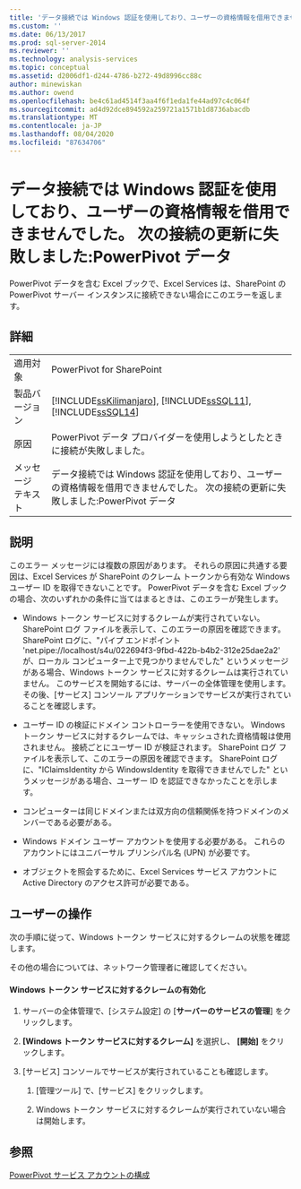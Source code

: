 ```yaml
---
title: 'データ接続では Windows 認証を使用しており、ユーザーの資格情報を借用できませんでした。 次の接続を更新できませんでした: PowerPivot Data |Microsoft Docs'
ms.custom: ''
ms.date: 06/13/2017
ms.prod: sql-server-2014
ms.reviewer: ''
ms.technology: analysis-services
ms.topic: conceptual
ms.assetid: d2006df1-d244-4786-b272-49d8996cc88c
author: minewiskan
ms.author: owend
ms.openlocfilehash: be4c61ad4514f3aa4f6f1eda1fe44ad97c4c064f
ms.sourcegitcommit: ad4d92dce894592a259721a1571b1d8736abacdb
ms.translationtype: MT
ms.contentlocale: ja-JP
ms.lasthandoff: 08/04/2020
ms.locfileid: "87634706"
---
```

# <a name="the-data-connection-uses-windows-authentication-and-user-credentials-could-not-be-delegated-the-following-connections-failed-to-refresh-powerpivot-data"></a>データ接続では Windows 認証を使用しており、ユーザーの資格情報を借用できませんでした。 次の接続の更新に失敗しました:PowerPivot データ
  PowerPivot データを含む Excel ブックで、Excel Services は、SharePoint の PowerPivot サーバー インスタンスに接続できない場合にこのエラーを返します。  
  
## <a name="details"></a>詳細  
  
|||  
|-|-|  
|適用対象|PowerPivot for SharePoint|  
|製品バージョン|[!INCLUDE[ssKilimanjaro](../../includes/sskilimanjaro-md.md)], [!INCLUDE[ssSQL11](../../includes/sssql11-md.md)], [!INCLUDE[ssSQL14](../../includes/sssql14-md.md)]|  
|原因|PowerPivot データ プロバイダーを使用しようとしたときに接続が失敗しました。|  
|メッセージ テキスト|データ接続では Windows 認証を使用しており、ユーザーの資格情報を借用できませんでした。 次の接続の更新に失敗しました:PowerPivot データ|  
  
## <a name="explanation"></a>説明  
 このエラー メッセージには複数の原因があります。 それらの原因に共通する要因は、Excel Services が SharePoint のクレーム トークンから有効な Windows ユーザー ID を取得できないことです。 PowerPivot データを含む Excel ブックの場合、次のいずれかの条件に当てはまるときは、このエラーが発生します。  
  
-   Windows トークン サービスに対するクレームが実行されていない。 SharePoint ログ ファイルを表示して、このエラーの原因を確認できます。 SharePoint ログに、"パイプ エンドポイント 'net.pipe://localhost/s4u/022694f3-9fbd-422b-b4b2-312e25dae2a2' が、ローカル コンピューター上で見つかりませんでした" というメッセージがある場合、Windows トークン サービスに対するクレームは実行されていません。 このサービスを開始するには、サーバーの全体管理を使用します。その後、[サービス] コンソール アプリケーションでサービスが実行されていることを確認します。  
  
-   ユーザー ID の検証にドメイン コントローラーを使用できない。 Windows トークン サービスに対するクレームでは、キャッシュされた資格情報は使用されません。 接続ごとにユーザー ID が検証されます。 SharePoint ログ ファイルを表示して、このエラーの原因を確認できます。 SharePoint ログに、"IClaimsIdentity から WindowsIdentity を取得できませんでした" というメッセージがある場合、ユーザー ID を認証できなかったことを示します。  
  
-   コンピューターは同じドメインまたは双方向の信頼関係を持つドメインのメンバーである必要がある。  
  
-   Windows ドメイン ユーザー アカウントを使用する必要がある。 これらのアカウントにはユニバーサル プリンシパル名 (UPN) が必要です。  
  
-   オブジェクトを照会するために、Excel Services サービス アカウントに Active Directory のアクセス許可が必要である。  
  
## <a name="user-action"></a>ユーザーの操作  
 次の手順に従って、Windows トークン サービスに対するクレームの状態を確認します。  
  
 その他の場合については、ネットワーク管理者に確認してください。  
  
#### <a name="enable-claims-to-windows-token-service"></a>Windows トークン サービスに対するクレームの有効化  
  
1.  サーバーの全体管理で、[システム設定] の [**サーバーのサービスの管理**] をクリックします。  
  
2.  **[Windows トークン サービスに対するクレーム]** を選択し、 **[開始]** をクリックします。  
  
3.  [サービス] コンソールでサービスが実行されていることも確認します。  
  
    1.  [管理ツール] で、[サービス] をクリックします。  
  
    2.  Windows トークン サービスに対するクレームが実行されていない場合は開始します。  
  
## <a name="see-also"></a>参照  
 [PowerPivot サービス アカウントの構成](configure-power-pivot-service-accounts.md)  
  
  
